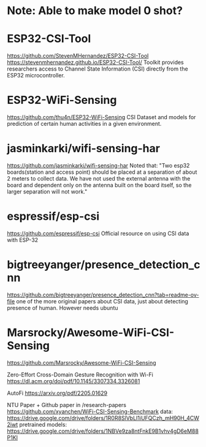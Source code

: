 # Note: Able to make model 0 shot?


# ESP32-CSI-Tool
https://github.com/StevenMHernandez/ESP32-CSI-Tool
https://stevenmhernandez.github.io/ESP32-CSI-Tool/
Toolkit provides researchers access to Channel State Information (CSI) directly from the ESP32 microcontroller.

# ESP32-WiFi-Sensing
https://github.com/thu4n/ESP32-WiFi-Sensing
CSI Dataset and models for prediction of certain human activities in a given environment.


# jasminkarki/wifi-sensing-har
https://github.com/jasminkarki/wifi-sensing-har
Noted that: "Two esp32 boards(station and access point) should be placed at a separation of about 2 meters to collect data. We have not used the external antenna with the board and dependent only on the antenna built on the board itself, so the larger separation will not work."


# espressif/esp-csi
https://github.com/espressif/esp-csi
Official resource on using CSI data with ESP-32

# bigtreeyanger/presence_detection_cnn
https://github.com/bigtreeyanger/presence_detection_cnn?tab=readme-ov-file
one of the more original papers about CSI data, just about detecting presence of human. However needs ubuntu


# Marsrocky/Awesome-WiFi-CSI-Sensing
https://github.com/Marsrocky/Awesome-WiFi-CSI-Sensing


Zero-Effort Cross-Domain Gesture Recognition with Wi-Fi
https://dl.acm.org/doi/pdf/10.1145/3307334.3326081

AutoFi
https://arxiv.org/pdf/2205.01629

NTU Paper + Github
paper in /research-papers
https://github.com/xyanchen/WiFi-CSI-Sensing-Benchmark
data: https://drive.google.com/drive/folders/1R0R8SlVbLI1iUFQCzh_mH90H_4CW2iwt
pretrained models: https://drive.google.com/drive/folders/1NBVe9za8ntFnkE9B1vhv4gD6eM88P1KI